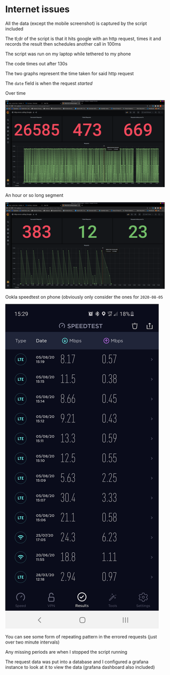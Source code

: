 # Internet issues

All the data (except the mobile screenshot) is captured by the script included

The tl;dr of the script is that it hits google with an http request, times it and records the result then schedules another call in 100ms

The script was run on my laptop while tethered to my phone

The code times out after 130s

The two graphs represent the time taken for said http request

The ```date```  field is when the request _started_

Over time

![Over time](https://raw.githubusercontent.com/jamesstow/internet_issues/master/error_dashboard_screenshop.png)

An hour or so long segment

![Hour segment](https://raw.githubusercontent.com/jamesstow/internet_issues/master/one_hour_dashboard_screenshot.png)

Ookla speedtest on phone (obviously only consider the ones for ```2020-08-05```

![Ookla](https://raw.githubusercontent.com/jamesstow/internet_issues/master/phone_speedtests.jpg)

You can see some form of repeating pattern in the errored requests (just over two minute intervals)

Any missing periods are when I stopped the script running

The request data was put into a database and I configured a grafana instance to look at it to view the data (grafana dashboard also included)
